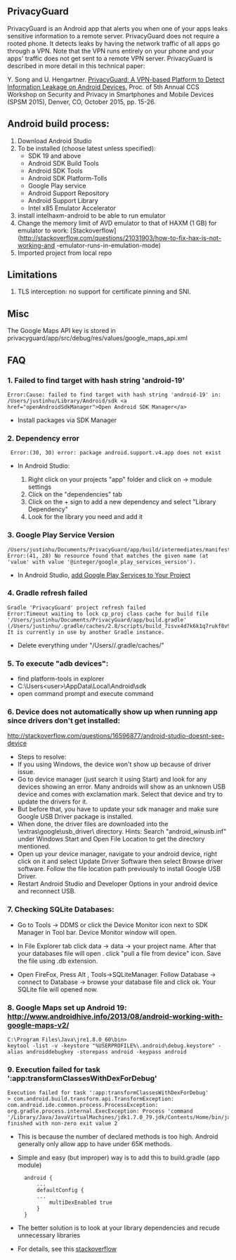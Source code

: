 
## PrivacyGuard 

PrivacyGuard is an Android app that alerts you when one of your apps leaks sensitive information to a remote server. PrivacyGuard does not require a rooted phone. It detects leaks by having the network traffic of all apps go through a VPN. Note that the VPN runs entirely on your phone and your apps' traffic does not get sent to a remote VPN server. PrivacyGuard is described in more detail in this technical paper:

Y. Song and U. Hengartner. [PrivacyGuard: A VPN-based Platform to Detect Information Leakage on Android Devices.](https://dl.acm.org/citation.cfm?id=2808120&CFID=801061730&CFTOKEN=35254378) Proc. of 5th Annual CCS Workshop on Security and Privacy in Smartphones and Mobile Devices (SPSM 2015), Denver, CO, October 2015, pp. 15-26. 

## Android build process:

1. Download Android Studio
2. To be installed (choose latest unless specified):
	- SDK 19 and above
	- Android SDK Build Tools
	- Android SDK Tools
	- Android SDK Platform-Tolls
	- Google Play service
	- Android Support Repository
	- Android Support Library
	- Intel x85 Emulator Accelerator
3. install intelhaxm-android to be able to run emulator
4. Change the memory limit of AVD emulator to that of HAXM (1 GB) for emulator to work:	[Stackoverflow](http://stackoverflow.com/questions/21031903/how-to-fix-hax-is-not-working-and	-emulator-runs-in-emulation-mode)
5. Imported project from local repo

## Limitations

1. TLS interception: no support for certificate pinning and SNI.

## Misc
The Google Maps API key is stored in privacyguard/app/src/debug/res/values/google_maps_api.xml

## FAQ

### 1. Failed to find target with hash string 'android-19'


	Error:Cause: failed to find target with hash string 'android-19' in: /Users/justinhu/Library/Android/sdk <a href="openAndroidSdkManager">Open Android SDK Manager</a>

- Install packages via SDK Manager

### 2. Dependency error
	 Error:(30, 30) error: package android.support.v4.app does not exist
- In Android Studio:

	1. Right click on your projects "app" folder and click on -> module settings
	2. Click on the "dependencies" tab
	3. Click on the + sign to add a new dependency and select "Library Dependency"
	4. Look for the library you need and add it


### 3.  Google Play Service Version
	/Users/justinhu/Documents/PrivacyGuard/app/build/intermediates/manifests/full/debug/AndroidManifest.xml
	Error:(41, 28) No resource found that matches the given name (at 'value' with value '@integer/google_play_services_version').
	
- In Android Studio, [add Google Play Services to Your Project](https://developers.google.com/android/guides/setup)

### 4. Gradle refresh failed

	Gradle 'PrivacyGuard' project refresh failed
	Error:Timeout waiting to lock cp_proj class cache for build file '/Users/justinhu/Documents/PrivacyGuard/app/build.gradle' (/Users/justinhu/.gradle/caches/2.8/scripts/build_7isvx4d7k6k1q7rukf8v9wizj/cp_proj). It is currently in use by another Gradle instance.

- Delete everything under "/Users/<your user name>/.gradle/caches/"

### 5. To execute "adb devices":
- find platform-tools in explorer
- C:\Users\<user>\AppData\Local\Android\sdk
- open command prompt and execute command

### 6. Device does not automatically show up when running app since drivers don't get installed:
http://stackoverflow.com/questions/16596877/android-studio-doesnt-see-device

- Steps to resolve:
- If you using Windows, the device won't show up because of driver issue.
- Go to device manager (just search it using Start) and look for any devices showing an error. Many androids will show as an unknown USB device and comes with exclamation mark. Select that device and try to update the drivers for it.
- But before that, you have to update your sdk manager and make sure Google USB Driver package is installed.
- When done, the driver files are downloaded into the \extras\google\usb_driver\ directory. Hints: Search "android_winusb.inf" under Windows Start and Open File Location to get the directory mentioned.
- Open up your device manager, navigate to your android device, right click on it and select Update Driver Software then select Browse driver software. Follow the file location path previously to install Google USB Driver.
- Restart Android Studio and Developer Options in your android device and reconnect USB.

### 7. Checking SQLite Databases:
-	Go to Tools -> DDMS or click the Device Monitor icon next to SDK Manager in Tool bar.
Device Monitor window will open.     

-	In File Explorer tab click data -> data -> your project name. After that your databases file will open . click "pull a file from device" icon. Save the file using .db extension.

-	Open FireFox, Press Alt , Tools->SQLiteManager.
Follow Database -> connect to Database -> browse your database file and click ok. Your SQLite file will opened now.

### 8. Google Maps set up Android 19: http://www.androidhive.info/2013/08/android-working-with-google-maps-v2/
	C:\Program Files\Java\jre1.8.0_60\bin>
	keytool -list -v -keystore "%USERPROFILE%\.android\debug.keystore" -alias androiddebugkey -storepass android -keypass android

### 9. Execution failed for task ':app:transformClassesWithDexForDebug'
	Execution failed for task ':app:transformClassesWithDexForDebug'
	> com.android.build.transform.api.TransformException: com.android.ide.common.process.ProcessException: org.gradle.process.internal.ExecException: Process 'command '/Library/Java/JavaVirtualMachines/jdk1.7.0_79.jdk/Contents/Home/bin/java'' finished with non-zero exit value 2
	
- This is because the number of declared methods is too high. Android generally only allow app to have under 65K methods. 
- Simple and easy (but improper) way is to add this to build.gradle (app module)

		android {
   			...
   			defaultConfig {
      		...
      			multiDexEnabled true
   			}
		} 
- The better solution is to look at your library dependencies and recude unnecessary libraries
- For details, see this [stackoverflow](http://stackoverflow.com/questions/32798816/unexpected-top-level-exception-com-android-dex-dexexception-multiple-dex-files)







